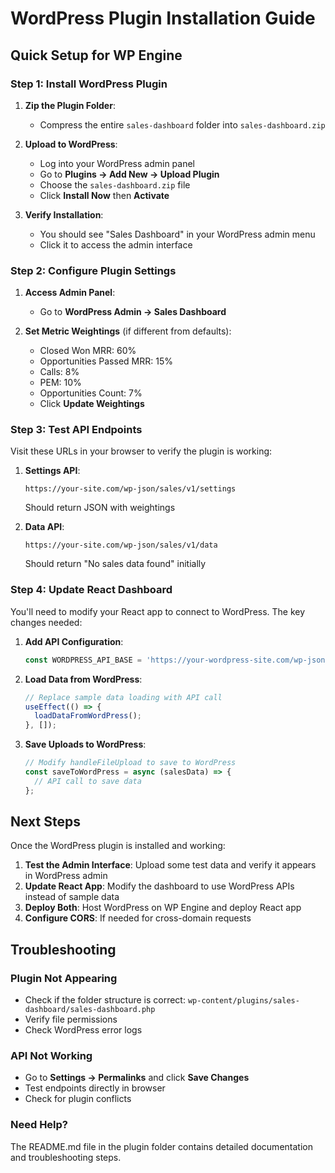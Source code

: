 # WordPress Plugin Installation Guide

## Quick Setup for WP Engine

### Step 1: Install WordPress Plugin

1. **Zip the Plugin Folder**:
   - Compress the entire `sales-dashboard` folder into `sales-dashboard.zip`

2. **Upload to WordPress**:
   - Log into your WordPress admin panel
   - Go to **Plugins → Add New → Upload Plugin**
   - Choose the `sales-dashboard.zip` file
   - Click **Install Now** then **Activate**

3. **Verify Installation**:
   - You should see "Sales Dashboard" in your WordPress admin menu
   - Click it to access the admin interface

### Step 2: Configure Plugin Settings

1. **Access Admin Panel**:
   - Go to **WordPress Admin → Sales Dashboard**

2. **Set Metric Weightings** (if different from defaults):
   - Closed Won MRR: 60%
   - Opportunities Passed MRR: 15%
   - Calls: 8%
   - PEM: 10%
   - Opportunities Count: 7%
   - Click **Update Weightings**

### Step 3: Test API Endpoints

Visit these URLs in your browser to verify the plugin is working:

1. **Settings API**:
   ```
   https://your-site.com/wp-json/sales/v1/settings
   ```
   Should return JSON with weightings

2. **Data API**:
   ```
   https://your-site.com/wp-json/sales/v1/data
   ```
   Should return "No sales data found" initially

### Step 4: Update React Dashboard

You'll need to modify your React app to connect to WordPress. The key changes needed:

1. **Add API Configuration**:
   ```javascript
   const WORDPRESS_API_BASE = 'https://your-wordpress-site.com/wp-json/sales/v1';
   ```

2. **Load Data from WordPress**:
   ```javascript
   // Replace sample data loading with API call
   useEffect(() => {
     loadDataFromWordPress();
   }, []);
   ```

3. **Save Uploads to WordPress**:
   ```javascript
   // Modify handleFileUpload to save to WordPress
   const saveToWordPress = async (salesData) => {
     // API call to save data
   };
   ```

## Next Steps

Once the WordPress plugin is installed and working:

1. **Test the Admin Interface**: Upload some test data and verify it appears in WordPress admin
2. **Update React App**: Modify the dashboard to use WordPress APIs instead of sample data
3. **Deploy Both**: Host WordPress on WP Engine and deploy React app
4. **Configure CORS**: If needed for cross-domain requests

## Troubleshooting

### Plugin Not Appearing
- Check if the folder structure is correct: `wp-content/plugins/sales-dashboard/sales-dashboard.php`
- Verify file permissions
- Check WordPress error logs

### API Not Working
- Go to **Settings → Permalinks** and click **Save Changes**
- Test endpoints directly in browser
- Check for plugin conflicts

### Need Help?
The README.md file in the plugin folder contains detailed documentation and troubleshooting steps.
